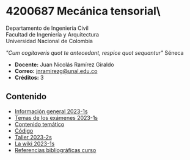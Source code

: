 # 4200687 Mecánica tensorial\
Departamento de Ingeniería Civil\
Facultad de Ingeniería y Arquitectura\
Universidad Nacional de Colombia

_"Cum cogitaveris quot te antecedant, respice quot sequantur"_ Séneca

- **Docente:** Juan Nicolás Ramírez Giraldo 
- **Correo:** jnramirezg@unal.edu.co
- **Créditos:** 3

## Contenido
- [Información general 2023-1s](/docs/informacion_general_2023-1s.md)
- [Temas de los exámenes 2023-1s](/docs/temas_examenes_2023-1s.md)
- [Contenido temático](/docs/contenido_tematico.md)
- [Código](/codigo)
- [Taller 2023-2s](/docs/taller_2022-2s.md)
- [La wiki 2023-1s](/docs/wiki_2022-2s.md)
- [Referencias bibliográficas curso](/docs/referencias_curso.md)
